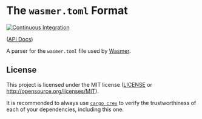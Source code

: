 # The `wasmer.toml` Format

[![Continuous Integration](https://github.com/wasmerio/wasmer-toml/actions/workflows/ci.yml/badge.svg)](https://github.com/wasmerio/wasmer-toml/actions/workflows/ci.yml)

([API Docs](https://wasmerio.github.io/wasmer-toml))

A parser for the `wasmer.toml` file used by [Wasmer][wasmer].

## License

This project is licensed under the MIT license ([LICENSE](./LICENSE) or
<http://opensource.org/licenses/MIT>).

It is recommended to always use [`cargo crev`][crev] to verify the
trustworthiness of each of your dependencies, including this one.

[crev]: https://github.com/crev-dev/cargo-crev
[wasmer]: https://wasmer.io/
